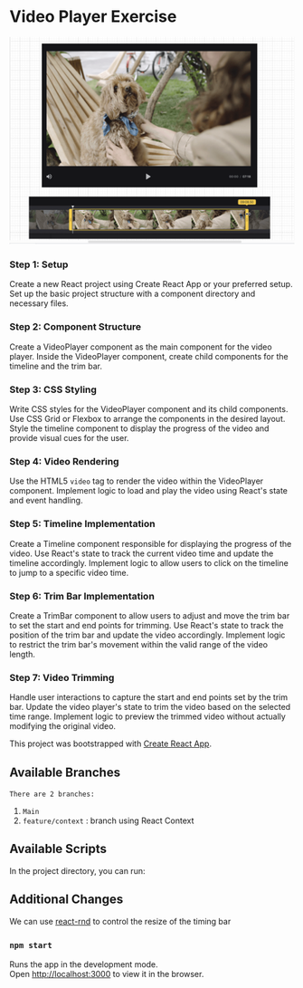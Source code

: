 # Video Player Exercise 

![screen.png](screen.png)

### Step 1: Setup

Create a new React project using Create React App or your preferred setup.
Set up the basic project structure with a component directory and necessary files.


### Step 2: Component Structure

Create a VideoPlayer component as the main component for the video player.
Inside the VideoPlayer component, create child components for the timeline and the trim bar.


### Step 3: CSS Styling

Write CSS styles for the VideoPlayer component and its child components.
Use CSS Grid or Flexbox to arrange the components in the desired layout.
Style the timeline component to display the progress of the video and provide visual cues for the user.


### Step 4: Video Rendering

Use the HTML5 `video` tag to render the video within the VideoPlayer component.
Implement logic to load and play the video using React's state and event handling.


### Step 5: Timeline Implementation

Create a Timeline component responsible for displaying the progress of the video.
Use React's state to track the current video time and update the timeline accordingly.
Implement logic to allow users to click on the timeline to jump to a specific video time.


### Step 6: Trim Bar Implementation

Create a TrimBar component to allow users to adjust and move the trim bar to set the start and end points for trimming.
Use React's state to track the position of the trim bar and update the video accordingly.
Implement logic to restrict the trim bar's movement within the valid range of the video length.




### Step 7: Video Trimming

Handle user interactions to capture the start and end points set by the trim bar.
Update the video player's state to trim the video based on the selected time range.
Implement logic to preview the trimmed video without actually modifying the original video.


This project was bootstrapped with [Create React App](https://github.com/facebook/create-react-app).

## Available Branches
    There are 2 branches:
1. `Main`
2.  `feature/context` : branch using React Context
## Available Scripts

In the project directory, you can run:

## Additional Changes
We can use [react-rnd](https://www.npmjs.com/package/react-rnd) to control the resize of the timing bar 

### `npm start`

Runs the app in the development mode.\
Open [http://localhost:3000](http://localhost:3000) to view it in the browser.